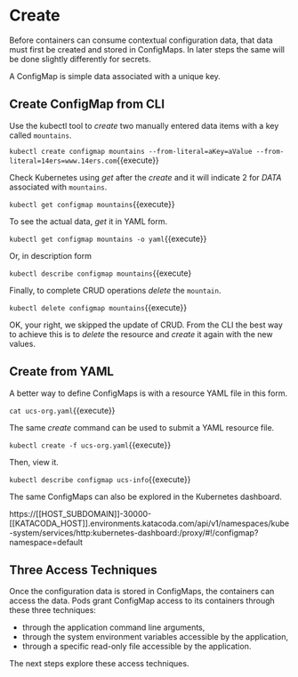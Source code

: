 # Create #

Before containers can consume contextual configuration data, that data must first be created and stored in ConfigMaps. In later steps the same will be done slightly differently for secrets.

A ConfigMap is simple data associated with a unique key.

## Create ConfigMap from CLI ##

Use the kubectl tool to _create_ two manually entered data items with a key called `mountains`.

`kubectl create configmap mountains --from-literal=aKey=aValue --from-literal=14ers=www.14ers.com`{{execute}}

Check Kubernetes using _get_ after the _create_ and it will indicate 2 for _DATA_ associated with `mountains`.

`kubectl get configmap mountains`{{execute}}

To see the actual data, _get_ it in YAML form.

`kubectl get configmap mountains -o yaml`{{execute}}

Or, in description form

`kubectl describe configmap mountains`{{execute}

Finally, to complete CRUD operations _delete_ the `mountain`.

`kubectl delete configmap mountains`{{execute}}

OK, your right, we skipped the update of CRUD. From the CLI the best way to achieve this is to _delete_ the resource and _create_ it again with the new values.

## Create from YAML ##

A better way to define ConfigMaps is with a resource YAML file in this form.

`cat ucs-org.yaml`{{execute}}

The same _create_ command can be used to submit a YAML resource file.

`kubectl create -f ucs-org.yaml`{{execute}}

Then, view it.

`kubectl describe configmap ucs-info`{{execute}}

The same ConfigMaps can also be explored in the Kubernetes dashboard.

https://[[HOST_SUBDOMAIN]]-30000-[[KATACODA_HOST]].environments.katacoda.com/api/v1/namespaces/kube-system/services/http:kubernetes-dashboard:/proxy/#!/configmap?namespace=default

## Three Access Techniques ##

Once the configuration data is stored in ConfigMaps, the containers can access the data. Pods grant ConfigMap access to its containers through these three techniques:

- through the application command line arguments,
- through the system environment variables accessible by the application,
- through a specific read-only file accessible by the application.

The next steps explore these access techniques.